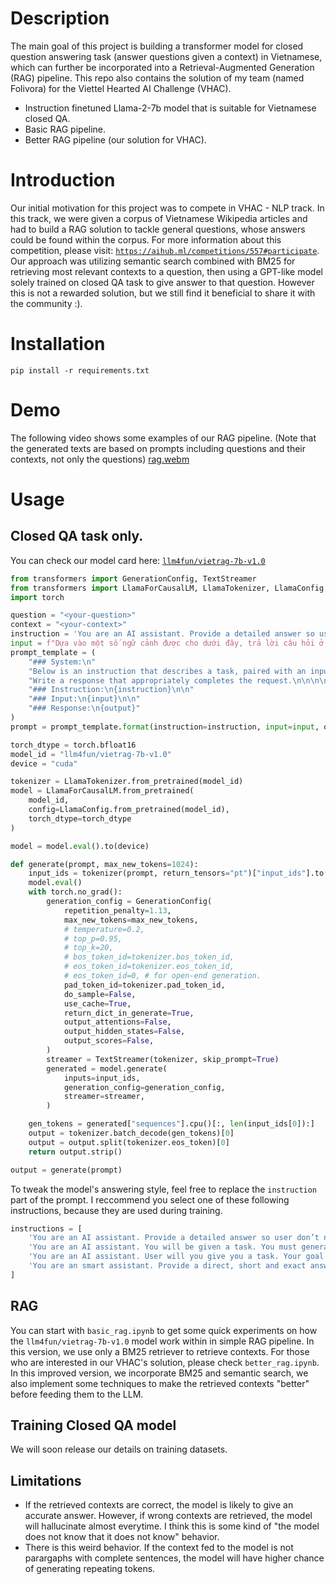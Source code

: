 # Description
The main goal of this project is building a transformer model for closed question answering task (answer questions given a context) in Vietnamese, which can further be incorporated into a Retrieval-Augmented Generation (RAG) pipeline. This repo also contains the solution of my team (named Folivora) for the Viettel Hearted AI Challenge (VHAC).
- Instruction finetuned Llama-2-7b model that is suitable for Vietnamese closed QA.
- Basic RAG pipeline.
- Better RAG pipeline (our solution for VHAC).

# Introduction
Our initial motivation for this project was to compete in VHAC -  NLP track. In this track, we were given a corpus of Vietnamese Wikipedia articles and had to build a RAG solution to tackle general questions, whose answers could be found within the corpus. For more information about this competition, please visit: [`https://aihub.ml/competitions/557#participate`](https://aihub.ml/competitions/557). Our approach was utilizing semantic search combined with BM25 for retrieving most relevant contexts to a question, then using a GPT-like model solely trained on closed QA task to give answer to that question. However this is not a rewarded solution, but we still find it beneficial to share it with the community :).

# Installation
`pip install -r requirements.txt`

# Demo
The following video shows some examples of our RAG pipeline. (Note that the generated texts are based on prompts including questions and their contexts, not only the questions)
[rag.webm](https://github.com/staticpunch/vietnamese-llama-rag/assets/134955821/6b21d2df-d0c4-4b48-9a6a-a52c763ba446)

# Usage
## Closed QA task only.
You can check our model card here: [`llm4fun/vietrag-7b-v1.0`](https://huggingface.co/llm4fun/vietrag-7b-v1.0)
```py
from transformers import GenerationConfig, TextStreamer
from transformers import LlamaForCausalLM, LlamaTokenizer, LlamaConfig
import torch

question = "<your-question>"
context = "<your-context>"
instruction = 'You are an AI assistant. Provide a detailed answer so user don’t need to search outside to understand the answer.'
input = f"Dựa vào một số ngữ cảnh được cho dưới đây, trả lời câu hỏi ở cuối.\n\n{context}\n\nQuestion: {question}"
prompt_template = (
    "### System:\n"
    "Below is an instruction that describes a task, paired with an input that provides further context. "
    "Write a response that appropriately completes the request.\n\n\n\n"
    "### Instruction:\n{instruction}\n\n"
    "### Input:\n{input}\n\n"
    "### Response:\n{output}"
)
prompt = prompt_template.format(instruction=instruction, input=input, output='')

torch_dtype = torch.bfloat16
model_id = "llm4fun/vietrag-7b-v1.0"
device = "cuda"

tokenizer = LlamaTokenizer.from_pretrained(model_id)
model = LlamaForCausalLM.from_pretrained(
    model_id,
    config=LlamaConfig.from_pretrained(model_id),
    torch_dtype=torch_dtype
)

model = model.eval().to(device)

def generate(prompt, max_new_tokens=1024):
    input_ids = tokenizer(prompt, return_tensors="pt")["input_ids"].to(model.device)
    model.eval()
    with torch.no_grad():
        generation_config = GenerationConfig(
            repetition_penalty=1.13,
            max_new_tokens=max_new_tokens,
            # temperature=0.2,
            # top_p=0.95,
            # top_k=20,
            # bos_token_id=tokenizer.bos_token_id,
            # eos_token_id=tokenizer.eos_token_id,
            # eos_token_id=0, # for open-end generation.
            pad_token_id=tokenizer.pad_token_id,
            do_sample=False,
            use_cache=True,
            return_dict_in_generate=True,
            output_attentions=False,
            output_hidden_states=False,
            output_scores=False,
        )
        streamer = TextStreamer(tokenizer, skip_prompt=True)
        generated = model.generate(
            inputs=input_ids,
            generation_config=generation_config,
            streamer=streamer,
        )

    gen_tokens = generated["sequences"].cpu()[:, len(input_ids[0]):]
    output = tokenizer.batch_decode(gen_tokens)[0]
    output = output.split(tokenizer.eos_token)[0]
    return output.strip()

output = generate(prompt)
```
To tweak the model's answering style, feel free to replace the `instruction` part of the prompt. I reccommend you select one of these following instructions, because they are used during training. 
```py
instructions = [
    'You are an AI assistant. Provide a detailed answer so user don’t need to search outside to understand the answer.',
    'You are an AI assistant. You will be given a task. You must generate a detailed and long answer.',
    'You are an AI assistant. User will you give you a task. Your goal is to complete the task as faithfully as you can. While performing the task think step-by-step and justify your steps.',
    'You are an smart assistant. Provide a direct, short and exact answer to the following question from its provided context.'
]
```
## RAG
You can start with `basic_rag.ipynb` to get some quick experiments on how the `llm4fun/vietrag-7b-v1.0` model work within in simple RAG pipeline. In this version, we use only a BM25 retriever to retrieve contexts. For those who are interested in our VHAC's solution, please check `better_rag.ipynb`. In this improved version, we incorporate BM25 and semantic search, we also implement some techniques to make the retrieved contexts "better" before feeding them to the LLM.

## Training Closed QA model
We will soon release our details on training datasets.

## Limitations
- If the retrieved contexts are correct, the model is likely to give an accurate answer. However, if wrong contexts are retrieved, the model will hallucinate almost everytime. I think this is some kind of "the model does not know that it does not know" behavior.
- There is this weird behavior. If the context fed to the model is not parargaphs with complete sentences, the model will have higher chance of generating repeating tokens.
